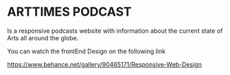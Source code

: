 <h1>ARTTIMES PODCAST</h1>

Is a responsive podcasts website with information about the current state of Arts all around the globe.


You can watch the frontEnd Design on the following link

https://www.behance.net/gallery/90465171/Responsive-Web-Design
